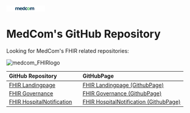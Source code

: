 ![medcom_logo_2015](https://github.com/medcomdk/.github/blob/6b9682ef913d17cd381d7f1394091916c4a9affb/profile/medcom_logo_2015_avatar.png "MedCom")

# MedCom's GitHub Repository

Looking for MedCom's FHIR related repositories:

![medcom_FHIRlogo](https://medcomdk.github.io/MedComLandingPage/medcom+fhir-logo.png "MedCom FHIR")

|GitHub Repository||GitHubPage|
|:---|:---|:---|
| [FHIR Landingpage](https://github.com/medcomdk/MedComLandingPage)         || [FHIR Landingpage (GithubPage)](https://medcomdk.github.io/MedComLandingPage/)|
| [FHIR Governance](https://github.com/medcomdk/MedCom-FHIR-Communication)  || [FHIR Governance (GithubPage)](https://medcomdk.github.io/MedCom-FHIR-Communication)|
| [FHIR HospitalNotification](https://github.com/medcomdk/dk-medcom-hospitalnotification)  || [FHIR HospitalNotification (GithubPage)](https://medcomdk.github.io/dk-medcom-hospitalnotification/)|
